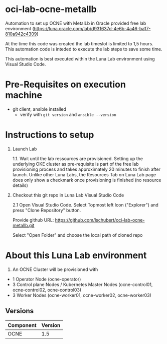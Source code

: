 # oci-lab-ocne-metallb
Automation to set up OCNE with MetalLb in Oracle provided free lab environment (https://luna.oracle.com/lab/d931637d-4e6b-4a46-ba17-810a942c4309)

At the time this code was created the lab timeslot is limited to 1,5 hours. This automation code is inteded to execute the lab steps to save some time.

This automation is best executed within the Luna Lab environment using Visual Studio Code.

# Pre-Requisites on execution machine
- git client, ansible installed
    - verify with ```git version``` and ```ansible --version```

# Instructions to setup

1. Launch Lab

    1.1. Wait until the lab ressources are provisioned. Setting up the underlying OKE cluster as pre-requisite is part of the free lab provisioning process and takes approximately 20 minutes to finish after launch. Unlike other Luna Labs, the Resources Tab on Luna Lab page does only show a checkmark once provisioning is finished (no resource details) 

2. Checkout this git repo in Luna Lab Visual Studio Code

    2.1 Open Visual Studio Code. Select Topmost left Icon ("Explorer") and press "Clone Repository" button.
    
    Provide github URL: https://github.com/lschubert/oci-lab-ocne-metallb.git
    
    Select "Open Folder" and choose the local path of cloned repo

# About this Luna Lab environment

1. An OCNE Cluster will be provisioned with 

* 1 Operator Node (ocne-operator)
* 3 Control plane Nodes / Kubernetes Master Nodes (ocne-control01, ocne-control02, ocne-control03)
* 3 Worker Nodes (ocne-worker01, ocne-worker02, ocne-worker03)


## Versions

| Component  | Version |
|------------|---------|
| OCNE       | 1.5     |
